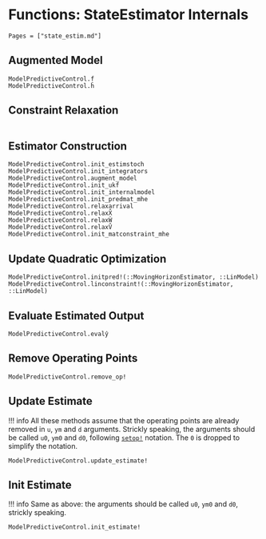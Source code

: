 # Functions: StateEstimator Internals

```@contents
Pages = ["state_estim.md"]
```

## Augmented Model

```@docs
ModelPredictiveControl.f̂
ModelPredictiveControl.ĥ
```

## Constraint Relaxation

```@docs

```

## Estimator Construction

```@docs
ModelPredictiveControl.init_estimstoch
ModelPredictiveControl.init_integrators
ModelPredictiveControl.augment_model
ModelPredictiveControl.init_ukf
ModelPredictiveControl.init_internalmodel
ModelPredictiveControl.init_predmat_mhe
ModelPredictiveControl.relaxarrival
ModelPredictiveControl.relaxX̂
ModelPredictiveControl.relaxŴ
ModelPredictiveControl.relaxV̂
ModelPredictiveControl.init_matconstraint_mhe
```

## Update Quadratic Optimization

```@docs
ModelPredictiveControl.initpred!(::MovingHorizonEstimator, ::LinModel)
ModelPredictiveControl.linconstraint!(::MovingHorizonEstimator, ::LinModel)
```

## Evaluate Estimated Output

```@docs
ModelPredictiveControl.evalŷ
```

## Remove Operating Points

```@docs
ModelPredictiveControl.remove_op!
```

## Update Estimate

!!! info
    All these methods assume that the operating points are already removed in `u`, `ym`
    and `d` arguments. Strickly speaking, the arguments should be called `u0`, `ym0` and
    `d0`, following [`setop!`](@ref) notation. The `0` is dropped to simplify the notation.

```@docs
ModelPredictiveControl.update_estimate!
```

## Init Estimate

!!! info
    Same as above: the arguments should be called `u0`, `ym0` and `d0`, strickly speaking.

```@docs
ModelPredictiveControl.init_estimate!
```
